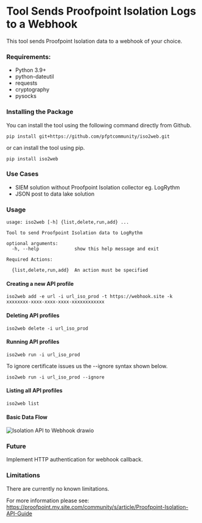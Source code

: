 # Tool Sends Proofpoint Isolation Logs to a Webhook

This tool sends Proofpoint Isolation data to a webhook of your choice. 

### Requirements:

* Python 3.9+
* python-dateutil
* requests
* cryptography
* pysocks
 
### Installing the Package

You can install the tool using the following command directly from Github.

```
pip install git+https://github.com/pfptcommunity/iso2web.git
```

or can install the tool using pip.

```
pip install iso2web
```

### Use Cases
* SIEM solution without Proofpoint Isolation collector eg. LogRythm
* JSON post to data lake solution

### Usage
```
usage: iso2web [-h] {list,delete,run,add} ...

Tool to send Proofpoint Isolation data to LogRythm

optional arguments:
  -h, --help             show this help message and exit

Required Actions:

  {list,delete,run,add}  An action must be specified
```

#### Creating a new API profile
```
iso2web add -e url -i url_iso_prod -t https://webhook.site -k xxxxxxxx-xxxx-xxxx-xxxx-xxxxxxxxxxxx
```

#### Deleting API profiles
```
iso2web delete -i url_iso_prod
```

#### Running API profiles
```
iso2web run -i url_iso_prod
```
To ignore certificate issues us the --ignore syntax shown below. 
```
iso2web run -i url_iso_prod --ignore
```
#### Listing all API profiles
```
iso2web list
```
#### Basic Data Flow
![Isolation API to Webhook drawio](https://user-images.githubusercontent.com/83429267/235716231-dcd6faa0-bff2-4d14-b23e-31d39d5d8314.png)

### Future
Implement HTTP authentication for webhook callback.

### Limitations

There are currently no known limitations.

For more information please see: https://proofpoint.my.site.com/community/s/article/Proofpoint-Isolation-API-Guide


